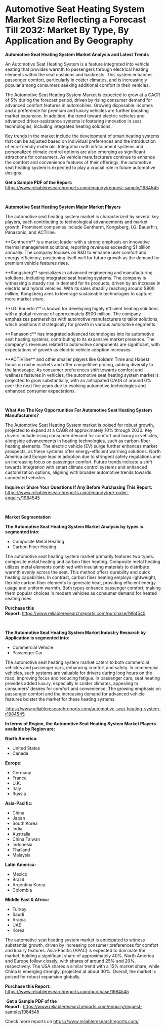 <p><h1>Automotive Seat Heating System Market Size Reflecting a Forecast Till 2032: Market By Type, By Application and By Geography</h1></p><p><strong>Automotive Seat Heating System Market Analysis and Latest Trends</strong></p>
<p><p>An Automotive Seat Heating System is a feature integrated into vehicle seating that provides warmth to passengers through electrical heating elements within the seat cushions and backrests. This system enhances passenger comfort, particularly in colder climates, and is increasingly popular among consumers seeking additional comfort in their vehicles.</p><p>The Automotive Seat Heating System Market is expected to grow at a CAGR of 5% during the forecast period, driven by rising consumer demand for advanced comfort features in automobiles. Growing disposable incomes and a preference for premium and luxury vehicles are further boosting market expansion. In addition, the trend toward electric vehicles and advanced driver-assistance systems is fostering innovation in seat technologies, including integrated heating solutions.</p><p>Key trends in the market include the development of smart heating systems that can be adjusted based on individual preferences and the introduction of eco-friendly materials. Integration with infotainment systems and personalized climate control options are also emerging as significant attractions for consumers. As vehicle manufacturers continue to enhance the comfort and convenience features of their offerings, the automotive seat heating system is expected to play a crucial role in future automotive designs.</p></p>
<p><strong>Get a Sample PDF of the Report:&nbsp;</strong> <a href="https://www.reliableresearchreports.com/enquiry/request-sample/1984545?utm_campaign=2395&utm_medium=2&utm_source=Github&utm_content=ia&utm_term=31032025&utm_id=automotive-seat-heating-system">https://www.reliableresearchreports.com/enquiry/request-sample/1984545</a></p>
<p>&nbsp;</p>
<p><strong>Automotive Seat Heating System Major Market Players</strong></p>
<p><p>The automotive seat heating system market is characterized by several key players, each contributing to technological advancements and market growth. Prominent companies include Gentherm, Kongsberg, I.G. Bauerhin, Panasonic, and ACTIline. </p><p>**Gentherm** is a market leader with a strong emphasis on innovative thermal management solutions, reporting revenues exceeding $1 billion annually. The company focuses on R&D to enhance user comfort and energy efficiency, positioning itself well for future growth as the demand for premium vehicle features rises.</p><p>**Kongsberg** specializes in advanced engineering and manufacturing solutions, including integrated seat heating systems. The company is witnessing a steady rise in demand for its products, driven by an increase in electric and hybrid vehicles. With its sales steadily reaching around $800 million, Kongsberg aims to leverage sustainable technologies to capture more market share.</p><p>**I.G. Bauerhin** is known for developing highly efficient heating solutions with a global revenue of approximately $500 million. The company emphasizes partnerships with automotive manufacturers to tailor solutions, which positions it strategically for growth in various automotive segments.</p><p>**Panasonic** has integrated advanced technologies into its automotive seat heating systems, contributing to its expansive market presence. The company's revenues related to automotive components are significant, with expectations of growth as electric vehicle adoption increases.</p><p>**ACTIVline** and other smaller players like Goldern Time and Hxbest focus on niche markets and offer competitive pricing, adding diversity to the landscape. As consumer preferences shift towards comfort and wellness features in vehicles, the automotive seat heating system market is projected to grow substantially, with an anticipated CAGR of around 6% over the next five years due to evolving automotive technologies and enhanced consumer expectations.</p></p>
<p>&nbsp;</p>
<p><strong>What Are The Key Opportunities For Automotive Seat Heating System Manufacturers?</strong></p>
<p><p>The Automotive Seat Heating System market is poised for robust growth, projected to expand at a CAGR of approximately 10% through 2030. Key drivers include rising consumer demand for comfort and luxury in vehicles, alongside advancements in heating technologies, such as carbon-fiber heating elements. The electric vehicle (EV) surge further enhances market prospects, as these systems offer energy-efficient warming solutions. North America and Europe lead in adoption due to stringent safety regulations and an increasing focus on passenger comfort. Future trends indicate a shift towards integration with smart climate control systems and enhanced customization options, aligning with broader automotive trends towards connected vehicles.</p></p>
<p><strong>Inquire or Share Your Questions If Any Before Purchasing This Report:</strong> <a href="https://www.reliableresearchreports.com/enquiry/pre-order-enquiry/1984545?utm_campaign=2395&utm_medium=2&utm_source=Github&utm_content=ia&utm_term=31032025&utm_id=automotive-seat-heating-system">https://www.reliableresearchreports.com/enquiry/pre-order-enquiry/1984545</a></p>
<p>&nbsp;</p>
<p><strong>Market Segmentation</strong></p>
<p><strong>The Automotive Seat Heating System Market Analysis by types is segmented into:</strong></p>
<p><ul><li>Composite Metal Heating</li><li>Carbon Fiber Heating</li></ul></p>
<p><p>The automotive seat heating system market primarily features two types: composite metal heating and carbon fiber heating. Composite metal heating utilizes metal elements combined with insulating materials to distribute warmth evenly across the seat. This method offers durability and quick heating capabilities. In contrast, carbon fiber heating employs lightweight, flexible carbon fiber elements to generate heat, providing efficient energy usage and uniform warmth. Both types enhance passenger comfort, making them popular choices in modern vehicles as consumer demand for heated seating rises.</p></p>
<p><strong>Purchase this Report:&nbsp;</strong><a href="https://www.reliableresearchreports.com/purchase/1984545?utm_campaign=2395&utm_medium=2&utm_source=Github&utm_content=ia&utm_term=31032025&utm_id=automotive-seat-heating-system">https://www.reliableresearchreports.com/purchase/1984545</a></p>
<p>&nbsp;</p>
<p><strong>The Automotive Seat Heating System Market Industry Research by Application is segmented into:</strong></p>
<p><ul><li>Commercial Vehicle</li><li>Passenger Car</li></ul></p>
<p><p>The automotive seat heating system market caters to both commercial vehicles and passenger cars, enhancing comfort and safety. In commercial vehicles, such systems are valuable for drivers during long hours on the road, improving focus and reducing fatigue. In passenger cars, seat heating provides added luxury, especially in colder climates, appealing to consumers' desires for comfort and convenience. The growing emphasis on passenger comfort and the increasing demand for advanced vehicle features bolster the market for these heating systems.</p></p>
<p><a href="https://www.reliableresearchreports.com/automotive-seat-heating-system-r1984545?utm_campaign=2395&utm_medium=2&utm_source=Github&utm_content=ia&utm_term=31032025&utm_id=automotive-seat-heating-system">&nbsp;https://www.reliableresearchreports.com/automotive-seat-heating-system-r1984545</a></p>
<p><strong>In terms of Region, the Automotive Seat Heating System Market Players available by Region are:</strong></p>
<p>
    <p> <strong> North America: </strong>
        <ul>
            <li>United States</li>
            <li>Canada</li>
        </ul>
        </p> 
    <p> <strong> Europe: </strong>
        <ul>
            <li>Germany</li>
            <li>France</li>
            <li>U.K.</li>
            <li>Italy</li>
            <li>Russia</li>
        </ul>
        </p> 
    <p> <strong> Asia-Pacific: </strong>
        <ul>
            <li>China</li>
            <li>Japan</li>
            <li>South Korea</li>
            <li>India</li>
            <li>Australia</li>
            <li>China Taiwan</li>
            <li>Indonesia</li>
            <li>Thailand</li>
            <li>Malaysia</li>
        </ul>
        </p> 
    <p> <strong> Latin America: </strong>
        <ul>
            <li>Mexico</li>
            <li>Brazil</li>
            <li>Argentina Korea</li>
            <li>Colombia</li>
        </ul>
        </p> 
    <p> <strong> Middle East & Africa: </strong>
        <ul>
            <li>Turkey</li>
            <li>Saudi</li>
            <li>Arabia</li>
            <li>UAE</li>
            <li>Korea</li>
        </ul>
    </p>
    </p>
<p><p>The automotive seat heating system market is anticipated to witness substantial growth, driven by increasing consumer preferences for comfort and luxury features. Asia-Pacific (APAC) is expected to dominate the market, holding a significant share of approximately 40%. North America and Europe follow closely, with shares of around 25% and 20%, respectively. The USA shares a similar trend with a 15% market share, while China is emerging strongly, projected at about 30%. Overall, the market is poised for robust expansion globally.</p></p>
<p><strong>Purchase this Report: </strong><a href="https://www.reliableresearchreports.com/purchase/1984545?utm_campaign=2395&utm_medium=2&utm_source=Github&utm_content=ia&utm_term=31032025&utm_id=automotive-seat-heating-system">https://www.reliableresearchreports.com/purchase/1984545</a></p>
<p>&nbsp;<strong>Get a Sample PDF of the Report:&nbsp;&nbsp;</strong><a href="https://www.reliableresearchreports.com/enquiry/request-sample/1984545?utm_campaign=2395&utm_medium=2&utm_source=Github&utm_content=ia&utm_term=31032025&utm_id=automotive-seat-heating-system">https://www.reliableresearchreports.com/enquiry/request-sample/1984545</a></p>
<p><strong></strong></p>
<p>Check more reports on <a href="https://www.reliableresearchreports.com/?utm_campaign=2395&utm_medium=2&utm_source=Github&utm_content=ia&utm_term=31032025&utm_id=automotive-seat-heating-system">https://www.reliableresearchreports.com/</a></p>